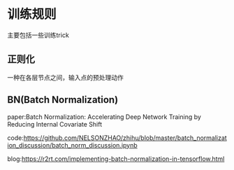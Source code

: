 # 训练规则

主要包括一些训练trick

## 正则化

一种在各层节点之间，输入点的预处理动作


## BN(Batch Normalization)

paper:Batch Normalization: Accelerating Deep Network Training by Reducing Internal Covariate Shift

code:https://github.com/NELSONZHAO/zhihu/blob/master/batch_normalization_discussion/batch_norm_discussion.ipynb

blog:https://r2rt.com/implementing-batch-normalization-in-tensorflow.html

